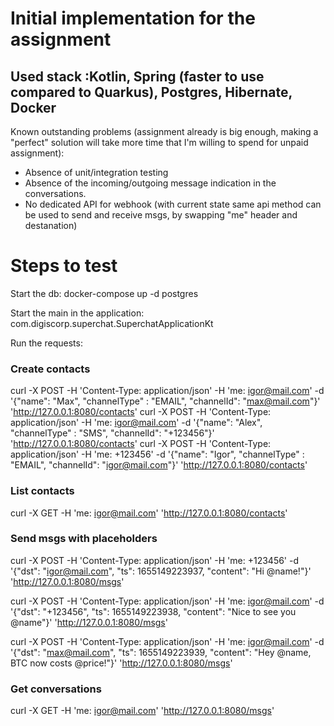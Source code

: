 # Initial implementation for the assignment

## Used stack :Kotlin, Spring (faster to use compared to Quarkus), Postgres, Hibernate, Docker

Known outstanding problems (assignment already is big enough, making a "perfect" solution will take more time that I'm willing to spend for unpaid assignment):
 - Absence of unit/integration testing
 - Absence of the incoming/outgoing message indication in the conversations.
 - No dedicated API for webhook (with current state same api method can be used to send and receive msgs, by swapping "me" header and destanation)

# Steps to test
Start the db:
docker-compose up -d postgres

Start the main in the application: com.digiscorp.superchat.SuperchatApplicationKt

Run the requests:

### Create contacts
curl -X POST -H 'Content-Type: application/json' -H 'me: igor@mail.com' -d '{"name": "Max", "channelType" : "EMAIL", "channelId": "max@mail.com"}' 'http://127.0.0.1:8080/contacts'
curl -X POST -H 'Content-Type: application/json' -H 'me: igor@mail.com' -d '{"name": "Alex", "channelType" : "SMS", "channelId": "+123456"}' 'http://127.0.0.1:8080/contacts'
curl -X POST -H 'Content-Type: application/json' -H 'me: +123456' -d '{"name": "Igor", "channelType" : "EMAIL", "channelId": "igor@mail.com"}' 'http://127.0.0.1:8080/contacts'

### List contacts
curl -X GET -H 'me: igor@mail.com' 'http://127.0.0.1:8080/contacts'

### Send msgs with placeholders
curl -X POST -H 'Content-Type: application/json' -H 'me: +123456' -d '{"dst": "igor@mail.com", "ts": 1655149223937, "content": "Hi @name!"}' 'http://127.0.0.1:8080/msgs'

curl -X POST -H 'Content-Type: application/json' -H 'me: igor@mail.com' -d '{"dst": "+123456", "ts": 1655149223938, "content": "Nice to see you @name"}' 'http://127.0.0.1:8080/msgs'

curl -X POST -H 'Content-Type: application/json' -H 'me: igor@mail.com' -d '{"dst": "max@mail.com", "ts": 1655149223939, "content": "Hey @name, BTC now costs @price!"}' 'http://127.0.0.1:8080/msgs'

### Get conversations
curl -X GET -H 'me: igor@mail.com' 'http://127.0.0.1:8080/msgs'